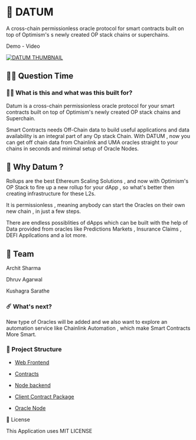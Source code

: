 # 🥳 DATUM

A cross-chain permissionless oracle protocol for smart contracts built on top of Optimism's s newly created OP stack chains or superchains.

Demo - Video

[![DATUM THUMBNAIL](https://img.youtube.com/vi/uTJiElet0VM/0.jpg)](https://youtu.be/uTJiElet0VM)

## 🤷‍♀️ Question Time

### 👨‍🔬 What is this and what was this built for?

Datum is a cross-chain permissionless oracle protocol for your smart contracts built on top of Optimism's newly created OP stack chains and Superchain.

Smart Contracts needs Off-Chain data to build useful applications and data availability is an integral part of any Op stack Chain. With DATUM , now you can get off chain data from Chainlink and UMA oracles straight to your chains in seconds and minimal setup of Oracle Nodes.

## 🤔 Why Datum ?

Rollups are the best Ethereum Scaling Solutions , and now with Optimism's OP Stack to fire up a new rollup for your dApp , so what's better then creating infrastructure for these L2s.

It is permissionless , meaning anybody can start the Oracles on their own new chain , in just a few steps.

There are endless possiblities of dApps which can be built with the help of Data provided from oracles like Predictions Markets , Insurance Claims , DEFI Appilcations and a lot more.

## 👊 Team

Archit Sharma

Dhruv Agarwal

Kushagra Sarathe

### ☄️ What's next?

New type of Oracles will be added and we also want to explore an automation service like Chainlink Automation , which make Smart Contracts More Smart.

### 🔩 Project Structure

- [Web Frontend](https://datum-app.vercel.app/)

- [Contracts](https://github.com/Dhruv-2003/Scaling-Ethereum/tree/main/contracts)

- [Node backend](https://github.com/Dhruv-2003/Scaling-Ethereum/tree/main/backend)

- [Client Contract Package](https://www.npmjs.com/package/datum-contracts)

- [Oracle Node](https://github.com/Dhruv-2003/Datum-Node)

🚫 License

This Application uses MIT LICENSE
